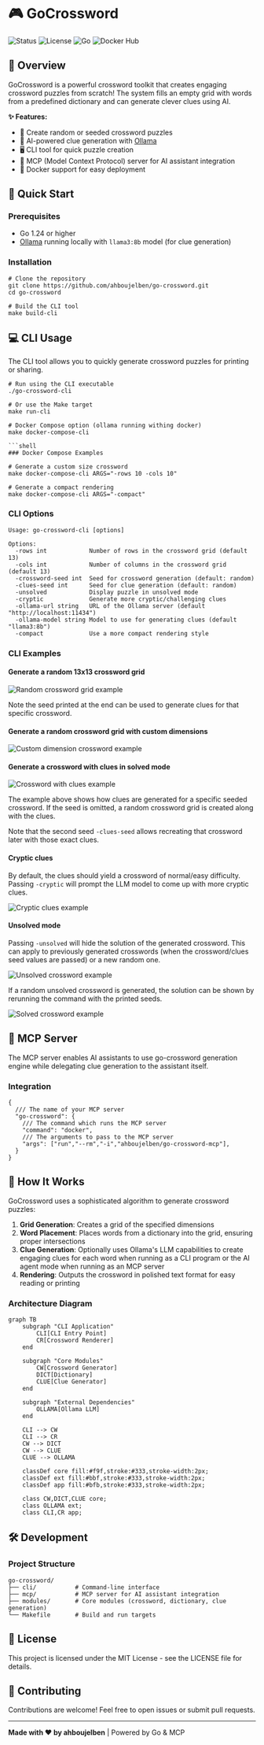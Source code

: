 # 🎮 GoCrossword

![Status](https://img.shields.io/badge/Status-Active-success)
![License](https://img.shields.io/badge/License-MIT-green)
![Go](https://img.shields.io/badge/Go-1.24%2B-blue)
![Docker Hub](https://img.shields.io/badge/Docker%20Hub-ahboujelben/go--crossword--mcp-blue?logo=docker&link=https://hub.docker.com/r/ahboujelben/go-crossword-mcp)

## 🧩 Overview

GoCrossword is a powerful crossword toolkit that creates engaging crossword puzzles from scratch! The system fills an empty grid with words from a predefined dictionary and can generate clever clues using AI.

**✨ Features:**

- 🎲 Create random or seeded crossword puzzles
- 🤖 AI-powered clue generation with [Ollama](https://github.com/ollama/ollama)
- 🖥️ CLI tool for quick puzzle creation
- 🔌 MCP (Model Context Protocol) server for AI assistant integration
- 🐳 Docker support for easy deployment

## 🚀 Quick Start

### Prerequisites

- Go 1.24 or higher
- [Ollama](https://github.com/ollama/ollama) running locally with `llama3:8b` model (for clue generation)

### Installation

```shell
# Clone the repository
git clone https://github.com/ahboujelben/go-crossword.git
cd go-crossword

# Build the CLI tool
make build-cli
```

## 💻 CLI Usage

The CLI tool allows you to quickly generate crossword puzzles for printing or sharing.

```shell
# Run using the CLI executable
./go-crossword-cli

# Or use the Make target
make run-cli

# Docker Compose option (ollama running withing docker)
make docker-compose-cli

```shell
### Docker Compose Examples

# Generate a custom size crossword
make docker-compose-cli ARGS="-rows 10 -cols 10"

# Generate a compact rendering
make docker-compose-cli ARGS="-compact"
```

### CLI Options

```shell
Usage: go-crossword-cli [options]

Options:
  -rows int            Number of rows in the crossword grid (default 13)
  -cols int            Number of columns in the crossword grid (default 13)
  -crossword-seed int  Seed for crossword generation (default: random)
  -clues-seed int      Seed for clue generation (default: random)
  -unsolved            Display puzzle in unsolved mode
  -cryptic             Generate more cryptic/challenging clues
  -ollama-url string   URL of the Ollama server (default "http://localhost:11434")
  -ollama-model string Model to use for generating clues (default "llama3:8b")
  -compact             Use a more compact rendering style
```

### CLI Examples

#### Generate a random 13x13 crossword grid

![Random crossword grid example](vhs/1-plain-crossword.gif)

Note the seed printed at the end can be used to generate clues for that specific crossword.

#### Generate a random crossword grid with custom dimensions

![Custom dimension crossword example](vhs/2-plain-crossword-custom-size.gif)

#### Generate a crossword with clues in solved mode

![Crossword with clues example](vhs/3-crossword-with-clues.gif)

The example above shows how clues are generated for a specific seeded crossword. If the seed is omitted, a random crossword grid is created along with the clues.

Note that the second seed `-clues-seed` allows recreating that crossword later with those exact clues.

#### Cryptic clues

By default, the clues should yield a crossword of normal/easy difficulty. Passing `-cryptic` will prompt the LLM model to come up with more cryptic clues.

![Cryptic clues example](vhs/4-crossword-with-clues-cryptic.gif)

#### Unsolved mode

Passing `-unsolved` will hide the solution of the generated crossword. This can apply to previously generated crosswords (when the crossword/clues seed values are passed) or a new random one.

![Unsolved crossword example](vhs/5-crossword-with-clues-unsolved.gif)

If a random unsolved crossword is generated, the solution can be shown by rerunning the command with the printed seeds.

![Solved crossword example](vhs/6-crossword-with-clues-unsolved-2.gif)

## 🔌 MCP Server

The MCP server enables AI assistants to use go-crossword generation engine while delegating clue generation to the assistant itself.

### Integration

```shell
{
  /// The name of your MCP server
  "go-crossword": {
    /// The command which runs the MCP server
    "command": "docker",
    /// The arguments to pass to the MCP server
    "args": ["run","--rm","-i","ahboujelben/go-crossword-mcp"],
  }
}
```

## 🧠 How It Works

GoCrossword uses a sophisticated algorithm to generate crossword puzzles:

1. **Grid Generation**: Creates a grid of the specified dimensions
2. **Word Placement**: Places words from a dictionary into the grid, ensuring proper intersections
3. **Clue Generation**: Optionally uses Ollama's LLM capabilities to create engaging clues for each word when running as a CLI program or the AI agent mode when running as an MCP server
4. **Rendering**: Outputs the crossword in polished text format for easy reading or printing

### Architecture Diagram

```mermaid
graph TB
    subgraph "CLI Application"
        CLI[CLI Entry Point]
        CR[Crossword Renderer]
    end

    subgraph "Core Modules"
        CW[Crossword Generator]
        DICT[Dictionary]
        CLUE[Clue Generator]
    end

    subgraph "External Dependencies"
        OLLAMA[Ollama LLM]
    end

    CLI --> CW
    CLI --> CR
    CW --> DICT
    CW --> CLUE
    CLUE --> OLLAMA

    classDef core fill:#f9f,stroke:#333,stroke-width:2px;
    classDef ext fill:#bbf,stroke:#333,stroke-width:2px;
    classDef app fill:#bfb,stroke:#333,stroke-width:2px;

    class CW,DICT,CLUE core;
    class OLLAMA ext;
    class CLI,CR app;
```

## 🛠️ Development

### Project Structure

```text
go-crossword/
├── cli/           # Command-line interface
├── mcp/           # MCP server for AI assistant integration
├── modules/       # Core modules (crossword, dictionary, clue generation)
└── Makefile       # Build and run targets
```

## 📄 License

This project is licensed under the MIT License - see the LICENSE file for details.

## 🙌 Contributing

Contributions are welcome! Feel free to open issues or submit pull requests.

---

**Made with ❤️ by ahboujelben** | Powered by Go & MCP
